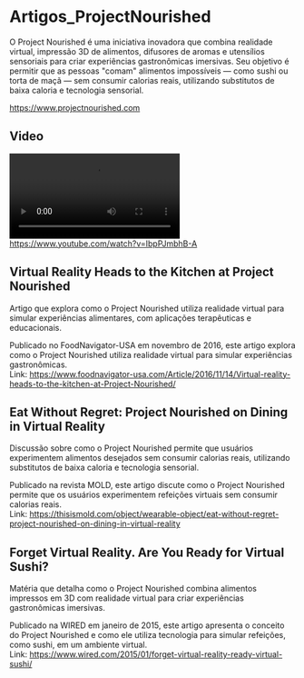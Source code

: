 # Artigos_ProjectNourished

O Project Nourished é uma iniciativa inovadora que combina realidade virtual, impressão 3D de alimentos, difusores de aromas e utensílios sensoriais para criar experiências gastronômicas imersivas. Seu objetivo é permitir que as pessoas "comam" alimentos impossíveis — como sushi ou torta de maçã — sem consumir calorias reais, utilizando substitutos de baixa caloria e tecnologia sensorial.  

<https://www.projectnourished.com>  

## Video

![Artigos_ProjectNourished](Artigos_ProjectNourished.mp4)  
<https://www.youtube.com/watch?v=IbpPJmbhB-A>  

## Virtual Reality Heads to the Kitchen at Project Nourished

Artigo que explora como o Project Nourished utiliza realidade virtual para simular experiências alimentares, com aplicações terapêuticas e educacionais.  

Publicado no FoodNavigator-USA em novembro de 2016, este artigo explora como o Project Nourished utiliza realidade virtual para simular experiências gastronômicas.  
Link: <https://www.foodnavigator-usa.com/Article/2016/11/14/Virtual-reality-heads-to-the-kitchen-at-Project-Nourished/>  

## Eat Without Regret: Project Nourished on Dining in Virtual Reality

Discussão sobre como o Project Nourished permite que usuários experimentem alimentos desejados sem consumir calorias reais, utilizando substitutos de baixa caloria e tecnologia sensorial.  

Publicado na revista MOLD, este artigo discute como o Project Nourished permite que os usuários experimentem refeições virtuais sem consumir calorias reais.  
Link: <https://thisismold.com/object/wearable-object/eat-without-regret-project-nourished-on-dining-in-virtual-reality>  

## Forget Virtual Reality. Are You Ready for Virtual Sushi?  

Matéria que detalha como o Project Nourished combina alimentos impressos em 3D com realidade virtual para criar experiências gastronômicas imersivas.  

Publicado na WIRED em janeiro de 2015, este artigo apresenta o conceito do Project Nourished e como ele utiliza tecnologia para simular refeições, como sushi, em um ambiente virtual.  
Link: <https://www.wired.com/2015/01/forget-virtual-reality-ready-virtual-sushi/>  
